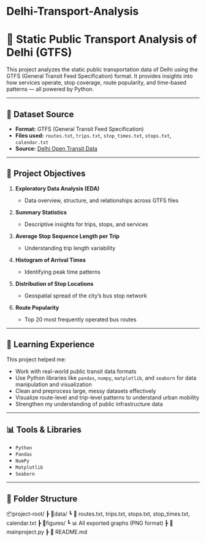 # Delhi-Transport-Analysis
# 🚌 Static Public Transport Analysis of Delhi (GTFS)

This project analyzes the static public transportation data of Delhi using the GTFS (General Transit Feed Specification) format. It provides insights into how services operate, stop coverage, route popularity, and time-based patterns — all powered by Python.

---     

## 📁 Dataset Source   
- **Format:** GTFS (General Transit Feed Specification) 
- **Files used:** `routes.txt`, `trips.txt`, `stop_times.txt`, `stops.txt`, `calendar.txt`
- **Source:** [Delhi Open Transit Data](https://otd.delhi.gov.in/data/static/) 
---
 
## 🎯 Project Objectives

1. **Exploratory Data Analysis (EDA)**  
   - Data overview, structure, and relationships across GTFS files

2. **Summary Statistics**  
   - Descriptive insights for trips, stops, and services

3. **Average Stop Sequence Length per Trip**  
   - Understanding trip length variability

4. **Histogram of Arrival Times**  
   - Identifying peak time patterns

5. **Distribution of Stop Locations**  
   - Geospatial spread of the city’s bus stop network

6. **Route Popularity**  
   - Top 20 most frequently operated bus routes

---

## 🧠 Learning Experience

This project helped me:
- Work with real-world public transit data formats
- Use Python libraries like `pandas`, `numpy`, `matplotlib`, and `seaborn` for data manipulation and visualization
- Clean and preprocess large, messy datasets effectively
- Visualize route-level and trip-level patterns to understand urban mobility
- Strengthen my understanding of public infrastructure data

---

## 📊 Tools & Libraries

- `Python`
- `Pandas`
- `NumPy`
- `Matplotlib`
- `Seaborn`

---

## 📁 Folder Structure
📦project-root/ ┣ 📂data/ 
                   ┗ 📜 routes.txt, trips.txt, stops.txt, stop_times.txt, calendar.txt 
                ┣ 📂figures/ 
                   ┗ 📊 All exported graphs (PNG format)
                ┣ 📜 mainproject.py 
                ┣ 📜 README.md






